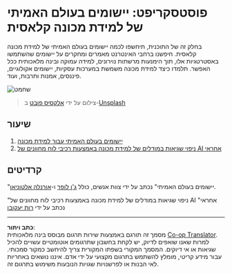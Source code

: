 <!--
CO_OP_TRANSLATOR_METADATA:
{
  "original_hash": "5e069a0ac02a9606a69946c2b3c574a9",
  "translation_date": "2025-09-05T19:20:43+00:00",
  "source_file": "9-Real-World/README.md",
  "language_code": "he"
}
-->
# פוסטסקריפט: יישומים בעולם האמיתי של למידת מכונה קלאסית

בחלק זה של התוכנית, תיחשפו לכמה יישומים בעולם האמיתי של למידת מכונה קלאסית. חיפשנו ברחבי האינטרנט מאמרים ומחקרים על יישומים שהשתמשו באסטרטגיות אלו, תוך הימנעות מרשתות נוירונים, למידה עמוקה ובינה מלאכותית ככל האפשר. תלמדו כיצד למידת מכונה משמשת במערכות עסקיות, יישומים אקולוגיים, פיננסים, אמנות ותרבות, ועוד.

![שחמט](../../../9-Real-World/images/chess.jpg)

> צילום על ידי <a href="https://unsplash.com/@childeye?utm_source=unsplash&utm_medium=referral&utm_content=creditCopyText">אלקסיס פובט</a> ב-<a href="https://unsplash.com/s/photos/artificial-intelligence?utm_source=unsplash&utm_medium=referral&utm_content=creditCopyText">Unsplash</a>
  
## שיעור

1. [יישומים בעולם האמיתי עבור למידת מכונה](1-Applications/README.md)
2. [ניפוי שגיאות במודלים של למידת מכונה באמצעות רכיבי לוח מחוונים של AI אחראי](2-Debugging-ML-Models/README.md)

## קרדיטים

"יישומים בעולם האמיתי" נכתב על ידי צוות אנשים, כולל [ג'ן לופר](https://twitter.com/jenlooper) ו-[אורנלה אלטוניאן](https://twitter.com/ornelladotcom).

"ניפוי שגיאות במודלים של למידת מכונה באמצעות רכיבי לוח מחוונים של AI אחראי" נכתב על ידי [רות יעקובו](https://twitter.com/ruthieyakubu)

---

**כתב ויתור**:  
מסמך זה תורגם באמצעות שירות תרגום מבוסס בינה מלאכותית [Co-op Translator](https://github.com/Azure/co-op-translator). למרות שאנו שואפים לדיוק, יש לקחת בחשבון שתרגומים אוטומטיים עשויים להכיל שגיאות או אי דיוקים. המסמך המקורי בשפתו המקורית צריך להיחשב כמקור סמכותי. עבור מידע קריטי, מומלץ להשתמש בתרגום מקצועי על ידי אדם. איננו נושאים באחריות לאי הבנות או לפרשנויות שגויות הנובעות משימוש בתרגום זה.